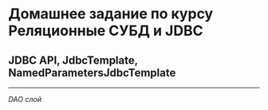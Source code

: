 # Домашнее задание по курсу Реляционные СУБД и JDBC
## JDBC API, JdbcTemplate, NamedParametersJdbcTemplate
***
*DAO слой*